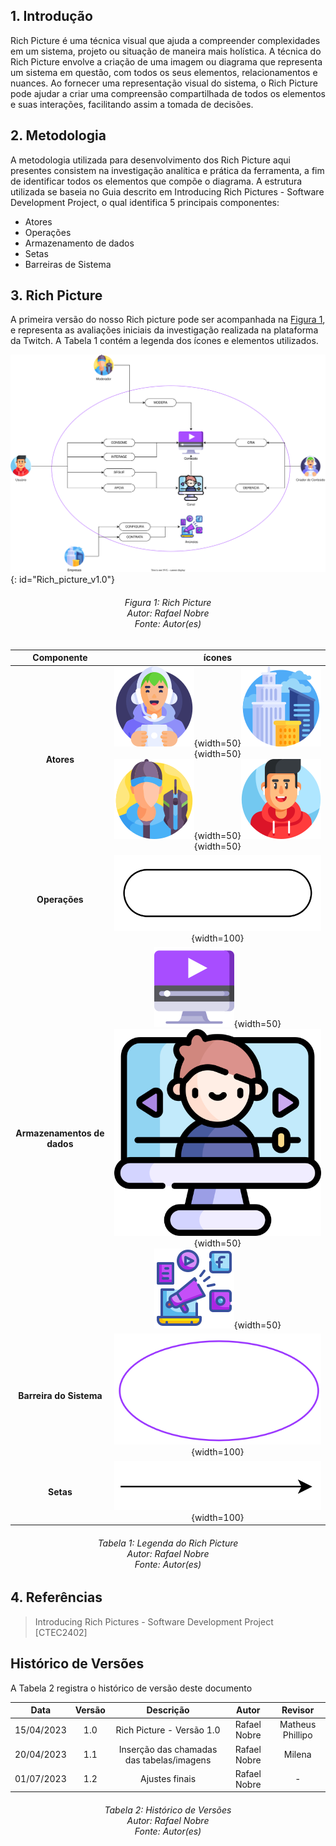 ## 1. Introdução

Rich Picture é uma técnica visual que ajuda a compreender complexidades em um sistema, projeto ou situação de maneira mais holística. A técnica do Rich Picture envolve a criação de uma imagem ou diagrama que representa um sistema em questão, com todos os seus elementos, relacionamentos e nuances. Ao fornecer uma representação visual do sistema, o Rich Picture pode ajudar a criar uma compreensão compartilhada de todos os elementos e suas interações, facilitando assim a tomada de decisões.

## 2. Metodologia

A metodologia utilizada para desenvolvimento dos Rich Picture aqui presentes consistem na investigação analítica e prática da ferramenta, a fim de identificar todos os elementos que compõe o diagrama. A estrutura utilizada se baseia no Guia descrito em Introducing Rich Pictures - Software Development Project, o qual identifica 5 principais componentes:

- Atores
- Operações
- Armazenamento de dados
- Setas
- Barreiras de Sistema


## 3. Rich Picture

A primeira versão do nosso Rich picture pode ser acompanhada na [Figura 1](#Rich_picture_v1.0), e representa as avaliações iniciais da investigação realizada na plataforma da Twitch. A Tabela 1 contém a legenda dos ícones e elementos utilizados.

![Rich_picture_v1.0](./assets/versions/rich_picture_1.svg){: id="Rich_picture_v1.0"}
<h6 align = "center">Figura 1: Rich Picture
<br>Autor: Rafael Nobre
<br>Fonte: Autor(es)</h6>

| Componente  | ícones     |
| :-----------: | :----------: |
|**Atores**|![criador_de_conteudo_icon](./assets/icons/criador_de_conteudo.png){width=50}![empresa_icon](./assets/icons/empresa.png){width=50}<br>![moderador_icon](./assets/icons/moderador.png){width=50}![usuario_icon](./assets/icons/usuario.png){width=50}|
|**Operações**|![operacao_icon](./assets/icons/operacao.png){width=100}|
|**Armazenamentos de dados**|![conteudo_icon](./assets/icons/conteudo.png){width=50}![canal_icon](./assets/icons/canal.png){width=50}<br>![anuncio_icon](./assets/icons/anuncio.png){width=50}|
|**Barreira do Sistema**|![barreira_icon](./assets/icons/barreira.png){width=100}|
|**Setas**|![seta_icon](./assets/icons/seta.png){width=100}|


<h6 align = "center" id='Tabela_rich_picture_v1.0'> Tabela 1: Legenda do Rich Picture
<br> Autor: Rafael Nobre
<br>Fonte: Autor(es)</h6>

## 4. Referências

> Introducing Rich Pictures - Software Development Project [CTEC2402]

## Histórico de Versões

A Tabela 2 registra o histórico de versão deste documento

|**Data** | **Versão** | **Descrição** | **Autor** | **Revisor** |
|:---: | :---: | :---: | :---: | :---: |
| 15/04/2023 | 1.0 | Rich Picture - Versão 1.0 | Rafael Nobre | Matheus Phillipo |
| 20/04/2023 | 1.1 | Inserção das chamadas das tabelas/imagens| Rafael Nobre| Milena|
| 01/07/2023 | 1.2 | Ajustes finais | Rafael Nobre | - |

<h6 align = "center"> Tabela 2: Histórico de Versões
<br> Autor: Rafael Nobre
<br>Fonte: Autor(es)</h6>
